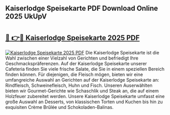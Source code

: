 ## Kaiserlodge Speisekarte PDF Download Online 2025 UkUpV

# <h2><a href="http://gc96na5.nevu.top/?p=Kaiserlodge+Speisekarte">🔗 👉🔴 Kaiserlodge Speisekarte 2025 PDF</a></h2>

[![Kaiserlodge Speisekarte 2025 PDF](https://i.imgur.com/dBaPXMq.png)](http://gc96na5.nevu.top/?p=Kaiserlodge+Speisekarte)
Die Kaiserlodge Speisekarte ist die Wahl zwischen einer Vielzahl von Gerichten und befriedigt Ihre Geschmackspräferenzen. Auf der Kaiserlodge Speisekarte unserer Cafeteria finden Sie viele frische Salate, die Sie in einem speziellen Bereich finden können. Für diejenigen, die Fleisch mögen, bieten wir eine umfangreiche Auswahl an Gerichten auf der Kaiserlodge Speisekarte an: Rindfleisch, Schweinefleisch, Huhn und Fisch. Unseren Auserwählten bieten wir Gourmet-Gerichte wie Schaschlik und Steak an, die auf einem Holzfeuer zubereitet werden. Unsere Kaiserlodge Speisekarte umfasst eine große Auswahl an Desserts, von klassischen Torten und Kuchen bis hin zu exquisiten Crème Brûlée und Schokoladen-Balinas.
